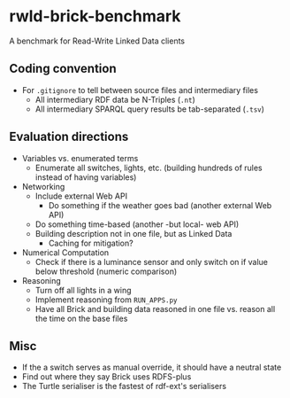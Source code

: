 # rwld-brick-benchmark
A benchmark for Read-Write Linked Data clients

## Coding convention
* For `.gitignore` to tell between source files and intermediary files
  * All intermediary RDF data be N-Triples (`.nt`)
  * All intermediary SPARQL query results be tab-separated (`.tsv`)

## Evaluation directions
* Variables vs. enumerated terms
  * Enumerate all switches, lights, etc. (building hundreds of rules instead of having variables)
* Networking
  * Include external Web API
    * Do something if the weather goes bad (another external Web API)
  * Do something time-based (another -but local- web API)
  * Building description not in one file, but as Linked Data
    * Caching for mitigation?
* Numerical Computation
  * Check if there is a luminance sensor and only switch on if value below threshold (numeric comparison)
* Reasoning
  * Turn off all lights in a wing
  * Implement reasoning from `RUN_APPS.py`
  * Have all Brick and building data reasoned in one file vs. reason all the time on the base files

## Misc
* If the a switch serves as manual override, it should have a neutral state
* Find out where they say Brick uses RDFS-plus
* The Turtle serialiser is the fastest of rdf-ext's serialisers
